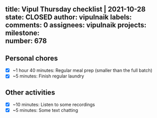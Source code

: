 title:	Vipul Thursday checklist | 2021-10-28
state:	CLOSED
author:	vipulnaik
labels:	
comments:	0
assignees:	vipulnaik
projects:	
milestone:	
number:	678
--
## Personal chores

- [x] ~1 hour 40 minutes: Regular meal prep (smaller than the full batch)
- [x] ~5 minutes: Finish regular laundry

## Other activities

- [x] ~10 minutes: Listen to some recordings
- [x] ~5 minutes: Some text chatting 
